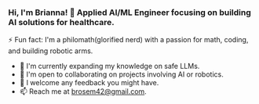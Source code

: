 ### Hi, I'm Brianna! 👋 Applied AI/ML Engineer focusing on building AI solutions for healthcare.
⚡ Fun fact: I'm a philomath(glorified nerd) with a passion for math, coding, and building robotic arms.
- 🔭 I'm currently expanding my knowledge on safe LLMs.
- 👯 I'm open to collaborating on projects involving AI or robotics.
- 💬 I welcome any feedback you might have.
- 📫 Reach me at brosem42@gmail.com.

